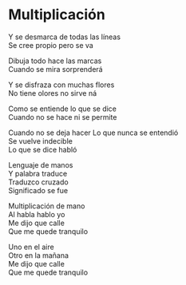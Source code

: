 # Multiplicación  

Y se desmarca de todas las líneas  
Se cree propio pero se va  

Dibuja todo hace las marcas  
Cuando se mira sorprenderá  

Y se disfraza con muchas flores  
No tiene olores no sirve ná  

Como se entiende lo que se dice  
Cuando no se hace ni se permite  

Cuando no se deja hacer
Lo que nunca se entendió  
Se vuelve indecible  
Lo que se dice habló  

Lenguaje de manos  
Y palabra traduce  
Traduzco cruzado  
Significado se fue  

Multiplicación de mano  
Al habla hablo yo  
Me dijo que calle  
Que me quede tranquilo  

Uno en el aire  
Otro en la mañana  
Me dijo que calle  
Que me quede tranquilo  
